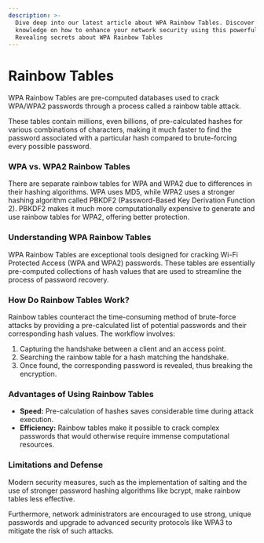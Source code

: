 ```yaml
---
description: >-
  Dive deep into our latest article about WPA Rainbow Tables. Discover in-depth
  knowledge on how to enhance your network security using this powerful tool.
  Revealing secrets about WPA Rainbow Tables
---
```


# Rainbow Tables

WPA Rainbow Tables are pre-computed databases used to crack WPA/WPA2 passwords through a process called a rainbow table attack.&#x20;

These tables contain millions, even billions, of pre-calculated hashes for various combinations of characters, making it much faster to find the password associated with a particular hash compared to brute-forcing every possible password.

### **WPA vs. WPA2 Rainbow Tables**

There are separate rainbow tables for WPA and WPA2 due to differences in their hashing algorithms. WPA uses MD5, while WPA2 uses a stronger hashing algorithm called PBKDF2 (Password-Based Key Derivation Function 2). PBKDF2 makes it much more computationally expensive to generate and use rainbow tables for WPA2, offering better protection.

### Understanding WPA Rainbow Tables

WPA Rainbow Tables are exceptional tools designed for cracking Wi-Fi Protected Access (WPA and WPA2) passwords. These tables are essentially pre-computed collections of hash values that are used to streamline the process of password recovery.

### **How Do Rainbow Tables Work?**

Rainbow tables counteract the time-consuming method of brute-force attacks by providing a pre-calculated list of potential passwords and their corresponding hash values. The workflow involves:

1. Capturing the handshake between a client and an access point.
2. Searching the rainbow table for a hash matching the handshake.
3. Once found, the corresponding password is revealed, thus breaking the encryption.

### **Advantages of Using Rainbow Tables**

* **Speed:** Pre-calculation of hashes saves considerable time during attack execution.
* **Efficiency:** Rainbow tables make it possible to crack complex passwords that would otherwise require immense computational resources.

### **Limitations and Defense**

Modern security measures, such as the implementation of salting and the use of stronger password hashing algorithms like bcrypt, make rainbow tables less effective.&#x20;

Furthermore, network administrators are encouraged to use strong, unique passwords and upgrade to advanced security protocols like WPA3 to mitigate the risk of such attacks.
